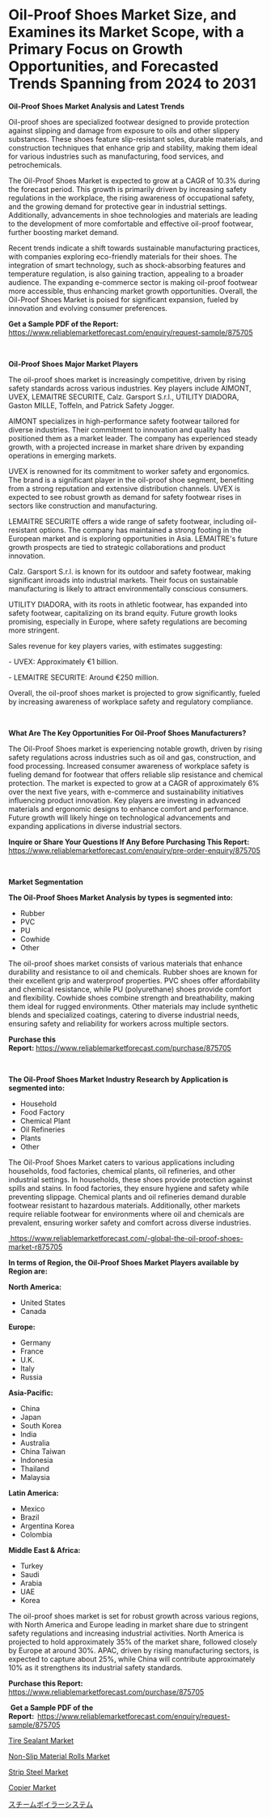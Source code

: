 <p><h1>Oil-Proof Shoes Market Size, and Examines its Market Scope, with a Primary Focus on Growth Opportunities, and Forecasted Trends Spanning from 2024 to 2031</h1></p><p><strong>Oil-Proof Shoes Market Analysis and Latest Trends</strong></p>
<p><p>Oil-proof shoes are specialized footwear designed to provide protection against slipping and damage from exposure to oils and other slippery substances. These shoes feature slip-resistant soles, durable materials, and construction techniques that enhance grip and stability, making them ideal for various industries such as manufacturing, food services, and petrochemicals. </p><p>The Oil-Proof Shoes Market is expected to grow at a CAGR of 10.3% during the forecast period. This growth is primarily driven by increasing safety regulations in the workplace, the rising awareness of occupational safety, and the growing demand for protective gear in industrial settings. Additionally, advancements in shoe technologies and materials are leading to the development of more comfortable and effective oil-proof footwear, further boosting market demand.</p><p>Recent trends indicate a shift towards sustainable manufacturing practices, with companies exploring eco-friendly materials for their shoes. The integration of smart technology, such as shock-absorbing features and temperature regulation, is also gaining traction, appealing to a broader audience. The expanding e-commerce sector is making oil-proof footwear more accessible, thus enhancing market growth opportunities. Overall, the Oil-Proof Shoes Market is poised for significant expansion, fueled by innovation and evolving consumer preferences.</p></p>
<p><strong>Get a Sample PDF of the Report:&nbsp;</strong> <a href="https://www.reliablemarketforecast.com/enquiry/request-sample/875705">https://www.reliablemarketforecast.com/enquiry/request-sample/875705</a></p>
<p>&nbsp;</p>
<p><strong>Oil-Proof Shoes Major Market Players</strong></p>
<p><p>The oil-proof shoes market is increasingly competitive, driven by rising safety standards across various industries. Key players include AIMONT, UVEX, LEMAITRE SECURITE, Calz. Garsport S.r.l., UTILITY DIADORA, Gaston MILLE, Toffeln, and Patrick Safety Jogger.</p><p>AIMONT specializes in high-performance safety footwear tailored for diverse industries. Their commitment to innovation and quality has positioned them as a market leader. The company has experienced steady growth, with a projected increase in market share driven by expanding operations in emerging markets.</p><p>UVEX is renowned for its commitment to worker safety and ergonomics. The brand is a significant player in the oil-proof shoe segment, benefiting from a strong reputation and extensive distribution channels. UVEX is expected to see robust growth as demand for safety footwear rises in sectors like construction and manufacturing.</p><p>LEMAITRE SECURITE offers a wide range of safety footwear, including oil-resistant options. The company has maintained a strong footing in the European market and is exploring opportunities in Asia. LEMAITRE's future growth prospects are tied to strategic collaborations and product innovation.</p><p>Calz. Garsport S.r.l. is known for its outdoor and safety footwear, making significant inroads into industrial markets. Their focus on sustainable manufacturing is likely to attract environmentally conscious consumers.</p><p>UTILITY DIADORA, with its roots in athletic footwear, has expanded into safety footwear, capitalizing on its brand equity. Future growth looks promising, especially in Europe, where safety regulations are becoming more stringent.</p><p>Sales revenue for key players varies, with estimates suggesting:</p><p>- UVEX: Approximately €1 billion.</p><p>- LEMAITRE SECURITE: Around €250 million.</p><p>Overall, the oil-proof shoes market is projected to grow significantly, fueled by increasing awareness of workplace safety and regulatory compliance.</p></p>
<p>&nbsp;</p>
<p><strong>What Are The Key Opportunities For Oil-Proof Shoes Manufacturers?</strong></p>
<p><p>The Oil-Proof Shoes market is experiencing notable growth, driven by rising safety regulations across industries such as oil and gas, construction, and food processing. Increased consumer awareness of workplace safety is fueling demand for footwear that offers reliable slip resistance and chemical protection. The market is expected to grow at a CAGR of approximately 6% over the next five years, with e-commerce and sustainability initiatives influencing product innovation. Key players are investing in advanced materials and ergonomic designs to enhance comfort and performance. Future growth will likely hinge on technological advancements and expanding applications in diverse industrial sectors.</p></p>
<p><strong>Inquire or Share Your Questions If Any Before Purchasing This Report:</strong> <a href="https://www.reliablemarketforecast.com/enquiry/pre-order-enquiry/875705">https://www.reliablemarketforecast.com/enquiry/pre-order-enquiry/875705</a></p>
<p>&nbsp;</p>
<p><strong>Market Segmentation</strong></p>
<p><strong>The Oil-Proof Shoes Market Analysis by types is segmented into:</strong></p>
<p><ul><li>Rubber</li><li>PVC</li><li>PU</li><li>Cowhide</li><li>Other</li></ul></p>
<p><p>The oil-proof shoes market consists of various materials that enhance durability and resistance to oil and chemicals. Rubber shoes are known for their excellent grip and waterproof properties. PVC shoes offer affordability and chemical resistance, while PU (polyurethane) shoes provide comfort and flexibility. Cowhide shoes combine strength and breathability, making them ideal for rugged environments. Other materials may include synthetic blends and specialized coatings, catering to diverse industrial needs, ensuring safety and reliability for workers across multiple sectors.</p></p>
<p><strong>Purchase this Report:&nbsp;</strong><a href="https://www.reliablemarketforecast.com/purchase/875705">https://www.reliablemarketforecast.com/purchase/875705</a></p>
<p>&nbsp;</p>
<p><strong>The Oil-Proof Shoes Market Industry Research by Application is segmented into:</strong></p>
<p><ul><li>Household</li><li>Food Factory</li><li>Chemical Plant</li><li>Oil Refineries</li><li>Plants</li><li>Other</li></ul></p>
<p><p>The Oil-Proof Shoes Market caters to various applications including households, food factories, chemical plants, oil refineries, and other industrial settings. In households, these shoes provide protection against spills and stains. In food factories, they ensure hygiene and safety while preventing slippage. Chemical plants and oil refineries demand durable footwear resistant to hazardous materials. Additionally, other markets require reliable footwear for environments where oil and chemicals are prevalent, ensuring worker safety and comfort across diverse industries.</p></p>
<p><a href="https://www.reliablemarketforecast.com/-global-the-oil-proof-shoes-market-r875705">&nbsp;https://www.reliablemarketforecast.com/-global-the-oil-proof-shoes-market-r875705</a></p>
<p><strong>In terms of Region, the Oil-Proof Shoes Market Players available by Region are:</strong></p>
<p>
    <p> <strong> North America: </strong>
        <ul>
            <li>United States</li>
            <li>Canada</li>
        </ul>
        </p> 
    <p> <strong> Europe: </strong>
        <ul>
            <li>Germany</li>
            <li>France</li>
            <li>U.K.</li>
            <li>Italy</li>
            <li>Russia</li>
        </ul>
        </p> 
    <p> <strong> Asia-Pacific: </strong>
        <ul>
            <li>China</li>
            <li>Japan</li>
            <li>South Korea</li>
            <li>India</li>
            <li>Australia</li>
            <li>China Taiwan</li>
            <li>Indonesia</li>
            <li>Thailand</li>
            <li>Malaysia</li>
        </ul>
        </p> 
    <p> <strong> Latin America: </strong>
        <ul>
            <li>Mexico</li>
            <li>Brazil</li>
            <li>Argentina Korea</li>
            <li>Colombia</li>
        </ul>
        </p> 
    <p> <strong> Middle East & Africa: </strong>
        <ul>
            <li>Turkey</li>
            <li>Saudi</li>
            <li>Arabia</li>
            <li>UAE</li>
            <li>Korea</li>
        </ul>
    </p>
    </p>
<p><p>The oil-proof shoes market is set for robust growth across various regions, with North America and Europe leading in market share due to stringent safety regulations and increasing industrial activities. North America is projected to hold approximately 35% of the market share, followed closely by Europe at around 30%. APAC, driven by rising manufacturing sectors, is expected to capture about 25%, while China will contribute approximately 10% as it strengthens its industrial safety standards.</p></p>
<p><strong>Purchase this Report: </strong><a href="https://www.reliablemarketforecast.com/purchase/875705">https://www.reliablemarketforecast.com/purchase/875705</a></p>
<p>&nbsp;<strong>Get a Sample PDF of the Report:&nbsp;&nbsp;</strong><a href="https://www.reliablemarketforecast.com/enquiry/request-sample/875705">https://www.reliablemarketforecast.com/enquiry/request-sample/875705</a></p>
<p><strong></strong></p>
<p><p><a href="https://issuu.com/reportprime-2/docs/tire-sealant-market-size-2030.pptx_d1ef8af790497b">Tire Sealant Market</a></p><p><a href="https://github.com/AKSHATREPORTPRIME/Market-Research-Report-List-6/blob/main/non-slip-material-rolls-market.md">Non-Slip Material Rolls Market</a></p><p><a href="https://issuu.com/reportprime-2/docs/strip-steel-market-size-2030.pptx_e02ba9c2480ff2">Strip Steel Market</a></p><p><a href="https://medium.com/@harleywyman28/the-copier-market-report-analyzes-important-operational-and-performance-data-so-one-may-compare-5a07938773be">Copier Market</a></p><p><a href="https://medium.com/@erlenegcfeenan/steam-boiler-systems-market-%E3%81%AE%E3%82%B0%E3%83%AD%E3%83%BC%E3%83%90%E3%83%AB%E5%B8%82%E5%A0%B4%E6%A6%82%E8%A6%81%E3%81%AF-%E4%B8%96%E7%95%8C%E3%81%8A%E3%82%88%E3%81%B3%E4%B8%BB%E8%A6%81%E5%B8%82%E5%A0%B4%E3%81%AB%E3%81%8A%E3%81%91%E3%82%8B%E6%A5%AD%E7%95%8C%E3%81%AB%E5%BD%B1%E9%9F%BF%E3%82%92%E4%B8%8E%E3%81%88%E3%82%8B%E4%B8%BB%E8%A6%81%E3%81%AA%E3%83%88%E3%83%AC%E3%83%B3%E3%83%89%E3%81%AB%E3%81%A4%E3%81%84%E3%81%A6-%E7%8B%AC%E8%87%AA%E3%81%AE%E8%A6%96%E7%82%B9%E3%82%92%E6%8F%90%E4%BE%9B%E3%81%97%E3%81%BE%E3%81%99-8be5c6d30172">スチームボイラーシステム</a></p></p>